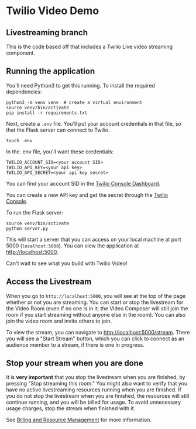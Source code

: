 # Twilio Video Demo

## Livestreaming branch

This is the code based off that includes a Twilio Live video streaming
component.

## Running the application

You'll need Python3 to get this running. To install the required
dependencies:

```
python3 -m venv venv  # create a virtual environment
source venv/bin/activate
pip install -r requirements.txt
```

Next, create a `.env` file. You'll put your account
credentials in that file, so that the Flask server can
connect to Twilio.

```
touch .env
```

In the .env file, you'll want these credentials:

```
TWILIO_ACCOUNT_SID=<your account SID>
TWILIO_API_KEY=<your api key>
TWILIO_API_SECRET=<your api key secret>
```

You can find your account SID in the [Twilio Console Dashboard](https://www.twilio.com/console).

You can create a new API key and get the secret through the
[Twilio Console](https://www.twilio.com/console/project/api-keys).

To run the Flask server:

```
source venv/bin/activate
python server.py
```

This will start a server that you can access on your
local machine at port 5000 (`localhost:5000`). You can view the application
at [http://localhost:5000](http://localhost:5000).

Can't wait to see what you build with Twilio Video!

## Access the Livestream

When you go to `http://localhost:5000`, you will see at the top of the page whether or not you are streaming.
You can start or stop the livestream for the Video Room (even if no one is in it; the Video Composer will still join
the room if you start streaming without anyone else in the room). You can also join the video room and invite others
to join.

To view the stream, you can navigate to [http://localhost:5000/stream](http://localhost:5000/stream). There you will
see a "Start Stream" button, which you can click to connect as an audience member to a stream,
if there is one in progress.

## Stop your stream when you are done

It is **very important** that you stop the livestream when you are finished, by pressing "Stop streaming this room." You might
also want to verify that you have no active livestreaming resources running when you are finished. If you do not stop the
livestream when you are finished, the resources will still continue running, and you will be billed for usage. To avoid
unnecessary usage charges, stop the stream when finished with it.

See [Billing and Resource Management](https://www.twilio.com/docs/live/billing-and-resource-management) for more information.
